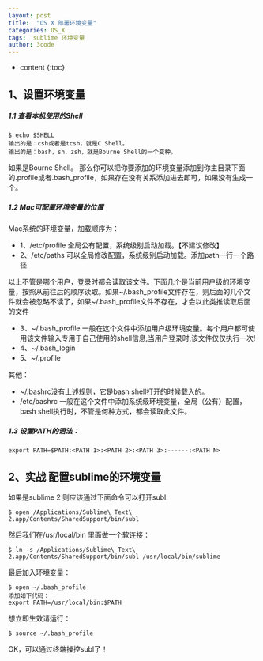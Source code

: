```yaml
---
layout: post
title:  "OS X 部署环境变量"
categories: OS_X
tags:  sublime 环境变量
author: 3code
---
```


* content
{:toc}


## 1、设置环境变量

##### 1.1 查看本机使用的Shell

```
$ echo $SHELL
输出的是：csh或者是tcsh，就是C Shell。
输出的是：bash，sh，zsh，就是Bourne Shell的一个变种。
```
  如果是Bourne Shell。
那么你可以把你要添加的环境变量添加到你主目录下面的.profile或者.bash_profile，如果存在没有关系添加进去即可，如果没有生成一个。

##### 1.2 Mac可配置环境变量的位置

Mac系统的环境变量，加载顺序为：

- 1、/etc/profile 全局公有配置，系统级别启动加载。【不建议修改】
- 2、/etc/paths 可以全局修改配置，系统级别启动加载。添加path一行一个路径

以上不管是哪个用户，登录时都会读取该文件。下面几个是当前用户级的环境变量，按照从前往后的顺序读取。如果~/.bash_profile文件存在，则后面的几个文件就会被忽略不读了，如果~/.bash_profile文件不存在，才会以此类推读取后面的文件

- 3、~/.bash_profile  一般在这个文件中添加用户级环境变量。每个用户都可使用该文件输入专用于自己使用的shell信息,当用户登录时,该文件仅仅执行一次!
- 4、~/.bash_login
- 5、~/.profile

其他：

- ~/.bashrc没有上述规则，它是bash shell打开的时候载入的。
- /etc/bashrc 一般在这个文件中添加系统级环境变量，全局（公有）配置，bash shell执行时，不管是何种方式，都会读取此文件。

##### 1.3 设置PATH的语法：

```
export PATH=$PATH:<PATH 1>:<PATH 2>:<PATH 3>:------:<PATH N>
```
 
## 2、实战 配置sublime的环境变量

如果是sublime 2 则应该通过下面命令可以打开subl:

```
$ open /Applications/Sublime\ Text\ 2.app/Contents/SharedSupport/bin/subl
```

然后我们在/usr/local/bin 里面做一个软连接：

```
$ ln -s /Applications/Sublime\ Text\ 2.app/Contents/SharedSupport/bin/subl /usr/local/bin/sublime
```

最后加入环境变量：

```
$ open ~/.bash_profile
添加如下代码：
export PATH=/usr/local/bin:$PATH
```

想立即生效请运行：

```
$ source ~/.bash_profile
```
OK，可以通过终端操控subl了！



